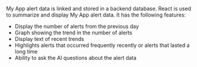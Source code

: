 My App alert data is linked and stored in a backend database.
React is used to summarize and display My App alert data.
It has the following features:
- Display the number of alerts from the previous day
- Graph showing the trend in the number of alerts
- Display text of recent trends
- Highlights alerts that occurred frequently recently or alerts that lasted a long time
- Ability to ask the AI ​​questions about the alert data